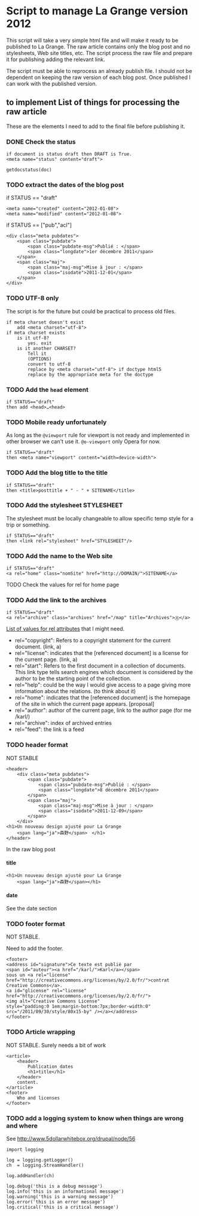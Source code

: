 # Script to manage La Grange version 2012

This script will take a very simple html file and will make it ready to be published to La Grange. The raw article contains only the blog post and no stylesheets, Web site titles, etc. The script process the raw file and prepare it for publishing adding the relevant link. 

The script must be able to reprocess an already publish file. I should not be dependent on keeping the raw version of each blog post. Once published I can work with the published version. 

## to implement List of things for processing the raw article

These are the elements I need to add to the final file before publishing it.

### DONE Check the status

    if document is status draft then DRAFT is True.
    <meta name="status" content="draft">
    
    getdocstatus(doc)

### TODO  extract the dates of the blog post

if STATUS == "draft"

    <meta name="created" content="2012-01-08">
    <meta name="modified" content="2012-01-08">

if STATUS == ["pub","acl"]

    <div class="meta pubdates">
        <span class="pubdate">
            <span class="pubdate-msg">Publié : </span>
            <span class="longdate">1er décembre 2011</span>
        </span>
        <span class="maj">
            <span class="maj-msg">Mise à jour : </span>
            <span class="isodate">2011-12-01</span>
        </span>
    </div>

### TODO  UTF-8 only

The script is for the future but could be practical to process old files.

    if meta charset doesn't exist
        add <meta charset="utf-8">
    if meta charset exists
        is it utf-8?
            yes. exit
        is it another CHARSET?
            Tell it
            (OPTIONS)
            convert to utf-8
            replace by <meta charset="utf-8"> if doctype html5
            replace by the appropriate meta for the doctype

### TODO Add the `head` element

    if STATUS=="draft"
    then add <head>…<head>

### TODO Mobile ready unfortunately

As long as the `@viewport` rule for viewport is not ready and implemented in other browser we can't use it. `@o-viewport` only Opera for now.

    if STATUS=="draft"
    then <meta name="viewport" content="width=device-width">

### TODO Add the blog title to the title

    if STATUS=="draft"
    then <title>posttitle + " - " + SITENAME</title>

### TODO Add the stylesheet STYLESHEET

The stylesheet must be locally changeable to allow specific temp style for a trip or something.

    if STATUS=="draft"
    then <link rel="stylesheet" href="STYLESHEET"/>

### TODO Add the name to the Web site

    if STATUS=="draft"
    <a rel="home" class="nomSite" href="http://DOMAIN/">SITENAME</a>

TODO Check the values for rel for home page 

### TODO Add the link to the archives

    if STATUS=="draft"
    <a rel="archive" class="archives" href="/map" title="Archives">Ⓐ</a>

[List of values for rel attributes](http://microformats.org/wiki/existing-rel-values#formats) that I might need.

* rel="copyright":  Refers to a copyright statement for the current document. (link, a)
* rel="license":  indicates that the [referenced document] is a license for the current page. (link, a)
* rel="start": Refers to the first document in a collection of documents. This link type tells search engines which document is considered by the author to be the starting point of the collection.
* rel="help": could be the way I would give access to a page giving more information about the relations. (to think about it)
* rel="home": indicates that the [referenced document] is the homepage of the site in which the current page appears. [proposal]
* rel="author": author of the current page, link to the author page (for me /karl/)
* rel="archive": index of archived entries
* rel="feed": the link is a feed

### TODO header format

NOT STABLE

    <header>
        <div class="meta pubdates">
            <span class="pubdate">
                <span class="pubdate-msg">Publié : </span>
                <span class="longdate">8 décembre 2011</span>
            </span>
            <span class="maj">
                <span class="maj-msg">Mise à jour : </span>
                <span class="isodate">2011-12-09</span>
            </span>
        </div>
    <h1>Un nouveau design ajusté pour La Grange 
        <span lang="ja">森野</span>　</h1>
    </header>

In the raw blog post

#### title

    <h1>Un nouveau design ajusté pour La Grange 
        <span lang="ja">森野</span></h1>

#### date

See the date section

### TODO footer format

NOT STABLE.

Need to add the footer.

    <footer> 
    <address id="signature">Ce texte est publié par 
    <span id="auteur"><a href="/karl/">Karl</a></span> 
    sous un <a rel="license" 
    href="http://creativecommons.org/licenses/by/2.0/fr/">contrat 
    Creative Commons</a>. 
    <a id="glicense" rel="license" 
    href="http://creativecommons.org/licenses/by/2.0/fr/">
    <img alt="Creative Commons License" 
    style="padding:0 1em;margin-bottom:7px;border-width:0" 
    src="/2011/09/30/style/80x15-by" /></a></address>
    </footer>

### TODO Article wrapping

NOT STABLE. Surely needs a bit of work

    <article>
        <header>
            Publication dates
            <h1>title</h1>
        </header>
        content.
    </article>
    <footer>
        Who and licenses
    </footer>

### TODO add a logging system to know when things are wrong and where

See http://www.5dollarwhitebox.org/drupal/node/56

    import logging
 
    log = logging.getLogger()
    ch  = logging.StreamHandler()
 
    log.addHandler(ch)
 
    log.debug('this is a debug message')
    log.info('this is an informational message')
    log.warning('this is a warning message')
    log.error('this is an error message')
    log.critical('this is a critical message')
